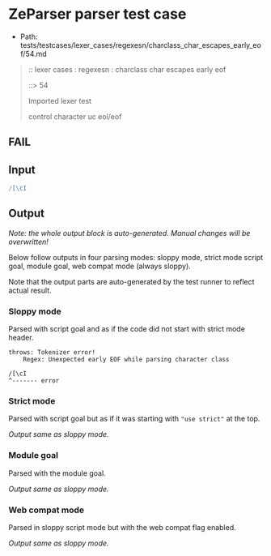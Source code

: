 # ZeParser parser test case

- Path: tests/testcases/lexer_cases/regexesn/charclass_char_escapes_early_eof/54.md

> :: lexer cases : regexesn : charclass char escapes early eof
>
> ::> 54
>
> Imported lexer test
>
> control character uc eol/eof

## FAIL

## Input

`````js
/[\cI
`````

## Output

_Note: the whole output block is auto-generated. Manual changes will be overwritten!_

Below follow outputs in four parsing modes: sloppy mode, strict mode script goal, module goal, web compat mode (always sloppy).

Note that the output parts are auto-generated by the test runner to reflect actual result.

### Sloppy mode

Parsed with script goal and as if the code did not start with strict mode header.

`````
throws: Tokenizer error!
    Regex: Unexpected early EOF while parsing character class

/[\cI
^------- error
`````

### Strict mode

Parsed with script goal but as if it was starting with `"use strict"` at the top.

_Output same as sloppy mode._

### Module goal

Parsed with the module goal.

_Output same as sloppy mode._

### Web compat mode

Parsed in sloppy script mode but with the web compat flag enabled.

_Output same as sloppy mode._
